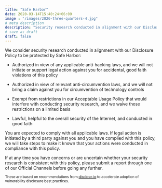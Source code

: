 ```yaml
---
title: "Safe Harbor"
date: 2020-03-14T15:40:24+06:00
image : "/images/2020-three-quarters-4.jpg"
# meta description
description: "Security research conducted in alignment with our Disclosure Policy to be protected by Safe Harbor"
# save as draft
draft: false
---
```


We consider security research conducted in alignment with our Disclosure Policy to be protected by Safe Harbor:

  - Authorized in view of any applicable anti-hacking laws, and we will not initiate or support legal action against you for accidental, good faith violations of this policy

  - Authorized in view of relevant anti-circumvention laws, and we will not bring a claim against you for circumvention of technology controls

  - Exempt from restrictions in our Acceptable Usage Policy that would interfere with conducting security research, and we waive those restrictions on a limited basis
  
  - Lawful, helpful to the overall security of the Internet, and conducted in good faith

You are expected to comply with all applicable laws. If legal action is initiated by a third party against you and you have complied with this policy, we will take steps to make it known that your actions were conducted in compliance with this policy.</p>

If at any time you have concerns or are uncertain whether your security research is consistent with this policy, please submit a report through one of our Official Channels before going any further.

<small>These are based on recommendations from [disclose.io](https://disclose.io) to accelerate adoption of vulnerability disclosure best practices.</small>